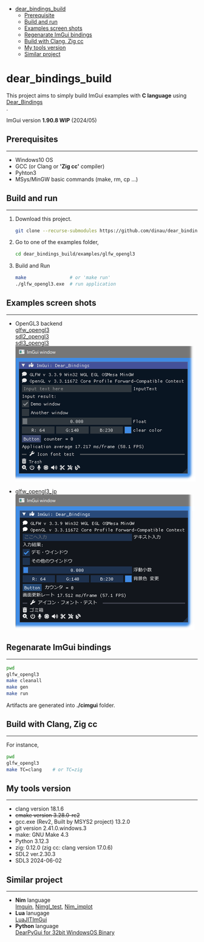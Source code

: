 <!-- START doctoc generated TOC please keep comment here to allow auto update -->
<!-- DON'T EDIT THIS SECTION, INSTEAD RE-RUN doctoc TO UPDATE -->

- [dear_bindings_build](#dear_bindings_build)
  - [Prerequisite](#prerequisite)
  - [Build and run](#build-and-run)
  - [Examples screen shots](#examples-screen-shots)
  - [Regenarate ImGui bindings](#regenarate-imgui-bindings)
  - [Build with Clang, Zig cc](#build-with-clang-zig-cc)
  - [My tools version](#my-tools-version)
  - [Similar project](#similar-project)

<!-- END doctoc generated TOC please keep comment here to allow auto update -->

# dear_bindings_build

This project aims to simply build ImGui examples with **C language** using [Dear_Bindings](https://github.com/dearimgui/dear_bindings)  
.


ImGui version **1.90.8 WIP** (2024/05)

## Prerequisites

---

- Windows10 OS
- GCC (or Clang or **'Zig cc'** compiler)
- Pyhton3
- MSys/MinGW basic commands (make, rm, cp ...)

## Build and run

---

1. Download this project.

   ```sh
   git clone --recurse-submodules https://github.com/dinau/dear_bindings_build
   ```
1. Go to one of the examples folder,

   ```sh
   cd dear_bindings_build/examples/glfw_opengl3
   ```

1. Build and Run 

   ```sh
   make                # or 'make run'
   ./glfw_opengl3.exe  # run application
   ```

## Examples screen shots 

---

- OpenGL3 backend  
[glfw_opengl3](examples/glfw_opengl3)  
[sdl2_opengl3](examples/sdl2_opengl3)  
[sdl3_opengl3](examples/sdl3_opengl3)  
![alt](img/glfw_opengl3.png)

- [glfw_opengl3_jp](examples/glfw_opengl3_jp)  
![alt](img/glfw_opengl3_jp.png)


## Regenarate ImGui bindings

---

```sh
pwd 
glfw_opengl3
make cleanall
make gen
make run
```

Artifacts are generated into **./cimgui** folder.

## Build with Clang, Zig cc 

---

For instance,

```sh 
pwd 
glfw_opengl3
make TC=clang    # or TC=zig
```

## My tools version

---

- clang version 18.1.6
- ~~cmake version 3.28.0-rc2~~
- gcc.exe (Rev2, Built by MSYS2 project) 13.2.0
- git version 2.41.0.windows.3
- make: GNU Make 4.3
- Python 3.12.3
- zig: 0.12.0 (zig cc: clang version 17.0.6)
- SDL2 ver.2.30.3
- SDL3 2024-06-02

## Similar project

---

- **Nim** language  
[Imguin](https://github.com/dinau/imguin), [Nimgl_test](https://github.com/dinau/nimgl_test), [Nim_implot](https://github.com/dinau/nim_implot)
- **Lua** lanugage  
[LuaJITImGui](https://github.com/dinau/luajitimgui)
- **Python** language  
[DearPyGui for 32bit WindowsOS Binary](https://github.com/dinau/DearPyGui32/tree/win32)

